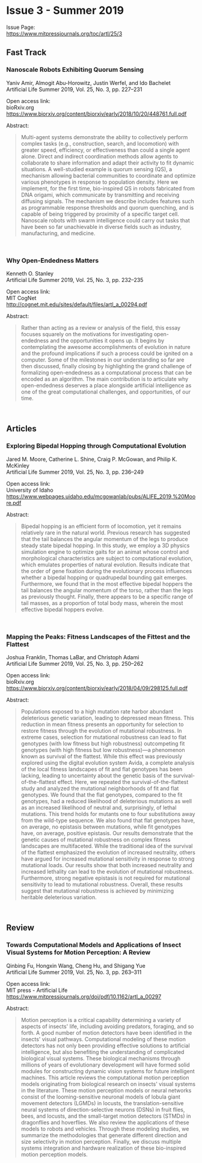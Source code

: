 # Issue 3 - Summer 2019 
Issue Page:  
https://www.mitpressjournals.org/toc/artl/25/3

## Fast Track  
### Nanoscale Robots Exhibiting Quorum Sensing
Yaniv Amir, Almogit Abu-Horowitz, Justin Werfel, and Ido Bachelet  
Artificial Life Summer 2019, Vol. 25, No. 3, pp. 227–231  

Open access link:  
bioRxiv.org  
https://www.biorxiv.org/content/biorxiv/early/2018/10/20/448761.full.pdf

Abstract:  
> Multi-agent systems demonstrate the ability to collectively perform complex tasks (e.g., construction, search, and locomotion) with greater speed, efficiency, or effectiveness than could a single agent alone. Direct and indirect coordination methods allow agents to collaborate to share information and adapt their activity to fit dynamic situations. A well-studied example is quorum sensing (QS), a mechanism allowing bacterial communities to coordinate and optimize various phenotypes in response to population density. Here we implement, for the first time, bio-inspired QS in robots fabricated from DNA origami, which communicate by transmitting and receiving diffusing signals. The mechanism we describe includes features such as programmable response thresholds and quorum quenching, and is capable of being triggered by proximity of a specific target cell. Nanoscale robots with swarm intelligence could carry out tasks that have been so far unachievable in diverse fields such as industry, manufacturing, and medicine.


<br>


### Why Open-Endedness Matters
Kenneth O. Stanley  
Artificial Life Summer 2019, Vol. 25, No. 3, pp. 232–235  

Open access link:  
MIT CogNet  
http://cognet.mit.edu/sites/default/files/artl_a_00294.pdf

Abstract:  
> Rather than acting as a review or analysis of the field, this essay focuses squarely on the motivations for investigating open-endedness and the opportunities it opens up. It begins by contemplating the awesome accomplishments of evolution in nature and the profound implications if such a process could be ignited on a computer. Some of the milestones in our understanding so far are then discussed, finally closing by highlighting the grand challenge of formalizing open-endedness as a computational process that can be encoded as an algorithm. The main contribution is to articulate why open-endedness deserves a place alongside artificial intelligence as one of the great computational challenges, and opportunities, of our time.

<br>

## Articles  

### Exploring Bipedal Hopping through Computational Evolution  
Jared M. Moore, Catherine L. Shine, Craig P. McGowan, and Philip K. McKinley  
Artificial Life Summer 2019, Vol. 25, No. 3, pp. 236–249  

Open access link:  
University of Idaho    
https://www.webpages.uidaho.edu/mcgowanlab/pubs/ALIFE_2019,%20Moore.pdf  

Abstract:  
> Bipedal hopping is an efficient form of locomotion, yet it remains relatively rare in the natural world. Previous research has suggested that the tail balances the angular momentum of the legs to produce steady state bipedal hopping. In this study, we employ a 3D physics simulation engine to optimize gaits for an animat whose control and morphological characteristics are subject to computational evolution, which emulates properties of natural evolution. Results indicate that the order of gene fixation during the evolutionary process influences whether a bipedal hopping or quadrupedal bounding gait emerges. Furthermore, we found that in the most effective bipedal hoppers the tail balances the angular momentum of the torso, rather than the legs as previously thought. Finally, there appears to be a specific range of tail masses, as a proportion of total body mass, wherein the most effective bipedal hoppers evolve.

<br>

### Mapping the Peaks: Fitness Landscapes of the Fittest and the Flattest
Joshua Franklin, Thomas LaBar, and Christoph Adami  
Artificial Life Summer 2019, Vol. 25, No. 3, pp. 250–262  

Open access link:  
bioRxiv.org  
https://www.biorxiv.org/content/biorxiv/early/2018/04/09/298125.full.pdf  

Abstract:  
> Populations exposed to a high mutation rate harbor abundant deleterious genetic variation, leading to depressed mean fitness. This reduction in mean fitness presents an opportunity for selection to restore fitness through the evolution of mutational robustness. In extreme cases, selection for mutational robustness can lead to flat genotypes (with low fitness but high robustness) outcompeting fit genotypes (with high fitness but low robustness)—a phenomenon known as survival of the flattest. While this effect was previously explored using the digital evolution system Avida, a complete analysis of the local fitness landscapes of fit and flat genotypes has been lacking, leading to uncertainty about the genetic basis of the survival-of-the-flattest effect. Here, we repeated the survival-of-the-flattest study and analyzed the mutational neighborhoods of fit and flat genotypes. We found that the flat genotypes, compared to the fit genotypes, had a reduced likelihood of deleterious mutations as well as an increased likelihood of neutral and, surprisingly, of lethal mutations. This trend holds for mutants one to four substitutions away from the wild-type sequence. We also found that flat genotypes have, on average, no epistasis between mutations, while fit genotypes have, on average, positive epistasis. Our results demonstrate that the genetic causes of mutational robustness on complex fitness landscapes are multifaceted. While the traditional idea of the survival of the flattest emphasized the evolution of increased neutrality, others have argued for increased mutational sensitivity in response to strong mutational loads. Our results show that both increased neutrality and increased lethality can lead to the evolution of mutational robustness. Furthermore, strong negative epistasis is not required for mutational sensitivity to lead to mutational robustness. Overall, these results suggest that mutational robustness is achieved by minimizing heritable deleterious variation.

<br>

## Review
### Towards Computational Models and Applications of Insect Visual Systems for Motion Perception: A Review  
Qinbing Fu, Hongxin Wang, Cheng Hu, and Shigang Yue  
Artificial Life Summer 2019, Vol. 25, No. 3, pp. 263–311  

Open access link:  
MIT press - Artificial Life  
https://www.mitpressjournals.org/doi/pdf/10.1162/artl_a_00297  

Abstract:  
> Motion perception is a critical capability determining a variety of aspects of insects' life, including avoiding predators, foraging, and so forth. A good number of motion detectors have been identified in the insects' visual pathways. Computational modeling of these motion detectors has not only been providing effective solutions to artificial intelligence, but also benefiting the understanding of complicated biological visual systems. These biological mechanisms through millions of years of evolutionary development will have formed solid modules for constructing dynamic vision systems for future intelligent machines. This article reviews the computational motion perception models originating from biological research on insects' visual systems in the literature. These motion perception models or neural networks consist of the looming-sensitive neuronal models of lobula giant movement detectors (LGMDs) in locusts, the translation-sensitive neural systems of direction-selective neurons (DSNs) in fruit flies, bees, and locusts, and the small-target motion detectors (STMDs) in dragonflies and hoverflies. We also review the applications of these models to robots and vehicles. Through these modeling studies, we summarize the methodologies that generate different direction and size selectivity in motion perception. Finally, we discuss multiple systems integration and hardware realization of these bio-inspired motion perception models.